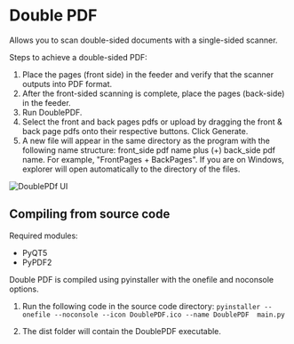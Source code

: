 # Double PDF
Allows you to scan double-sided documents with a single-sided scanner.

Steps to achieve a double-sided PDF:

1. Place the pages (front side) in the feeder and verify that the scanner outputs into PDF format.
2. After the front-sided scanning is complete, place the pages (back-side) in the feeder.
3. Run DoublePDF.
4. Select the front and back pages pdfs or upload by dragging the front & back page pdfs onto their respective buttons. Click Generate.
5. A new file will appear in the same directory as the program with the following name structure: front_side pdf name plus (+) back_side pdf name. For example, "FrontPages + BackPages". If you are on Windows, explorer will open automatically to the directory of the files.


![DoublePDf UI](https://user-images.githubusercontent.com/18247709/131937296-812a2e19-b4a3-48ef-bd09-116a893d2ef6.png)


## Compiling from source code

Required modules:
- PyQT5
- PyPDF2

Double PDF is compiled using pyinstaller with the onefile and noconsole options.

1. Run the following code in the source code directory:
`pyinstaller --onefile --noconsole --icon DoublePDF.ico --name DoublePDF  main.py`

2. The dist folder will contain the DoublePDF executable.
